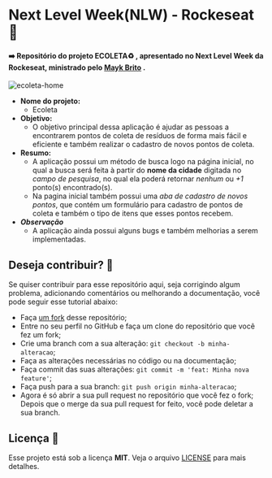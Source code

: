 # Next Level Week(NLW) - Rockeseat :rocket:

#### :arrow_right: Repositório do projeto ECOLETA:recycle: , apresentado no Next Level Week da Rockeseat, ministrado pelo [Mayk Brito](https://github.com/maykbrito) .

![ecoleta-home](https://user-images.githubusercontent.com/56324728/83991314-bfcbad00-a922-11ea-86d3-c5f1ed4aba31.png)

* **Nome do projeto:**
    * Ecoleta
* **Objetivo:**
    * O objetivo principal dessa aplicação é ajudar as pessoas a encontrarem pontos de coleta de resíduos de forma mais fácil e eficiente e também realizar o cadastro de novos pontos de coleta.
* **Resumo:**
    * A aplicação possui um método de busca logo na página inicial, no qual a busca será feita à partir do **nome da cidade** digitada no *campo de pesquisa*, no qual ela poderá retornar *nenhum* ou *+1* ponto(s) encontrado(s).
    * Na pagina inicial também possui uma *aba de cadastro de novos pontos*, que contém um formulário para cadastro de pontos de coleta e também o tipo de itens que esses pontos recebem.
*  ***Observação***
    * A aplicação ainda possui alguns bugs e também melhorias a serem implementadas.

## Deseja contribuir? :thinking:
Se quiser contribuir para esse repositório aqui, seja corrigindo algum problema, adicionando comentários ou melhorando a documentação, você pode seguir esse tutorial abaixo:

* Faça [um fork](https://help.github.com/pt/github/getting-started-with-github/fork-a-repo) desse repositório;
* Entre no seu perfil no GitHub e faça um clone do repositório que você fez um fork;
* Crie uma branch com a sua alteração: `git checkout -b minha-alteracao`;
* Faça as alterações necessárias no código ou na documentação;
* Faça commit das suas alterações: `git commit -m 'feat: Minha nova feature'`;
* Faça push para a sua branch: `git push origin minha-alteracao`;
* Agora é só abrir a sua pull request no repositório que você fez o fork;
Depois que o merge da sua pull request for feito, você pode deletar a sua branch.

## Licença :pencil:
Esse projeto está sob a licença **MIT**. Veja o arquivo [LICENSE](https://mit-license.org/) para mais detalhes.
